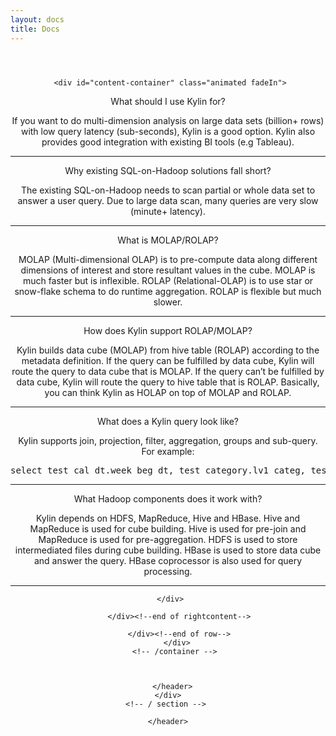 ```yaml
---
layout: docs
title: Docs
---
```


<main id="main" >
  <div class="container" >
    <div id="zero" class=" main" >
      <header style=" padding:2em 0 4em 0">
        <div class="container" >

         
     <div id="content-container" class="animated fadeIn">
       

<p class="content-header" style="margin-top:0.25em">What should I use Kylin for?</p>
<p class="content-p">
If you want to do multi-dimension analysis on large data sets (billion+ rows) with low query latency (sub-seconds), Kylin is a good option. Kylin also provides good integration with existing BI tools (e.g Tableau).
</p>

<hr/>
 
<p class="content-header">Why existing SQL-on-Hadoop solutions fall short?</p>
<p class="content-p">
The existing SQL-on-Hadoop needs to scan partial or whole data set to answer a user query. Due to large data scan, many queries are very slow (minute+ latency).  
</p>
<hr/>
 
<p class="content-header">What is MOLAP/ROLAP?</p>
<p class="content-p">
MOLAP (Multi-dimensional OLAP) is to pre-compute data along different dimensions of interest and store resultant values in the cube. MOLAP is much faster but is inflexible.
ROLAP (Relational-OLAP) is to use star or snow-flake schema to do runtime aggregation. ROLAP is flexible but much slower.
</p>
<hr/>

<p class="content-header">How does Kylin support ROLAP/MOLAP?</p>
<p class="content-p">
Kylin builds data cube (MOLAP) from hive table (ROLAP) according to the metadata definition.
If the query can be fulfilled by data cube, Kylin will route the query to data cube that is MOLAP.
If the query can’t be fulfilled by data cube, Kylin will route the query to hive table that is ROLAP.
Basically, you can think Kylin as HOLAP on top of MOLAP and ROLAP. 
</p>
<hr/>
<p class="content-header">What does a Kylin query look like?</p>
<p class="content-p">
Kylin supports join, projection, filter, aggregation, groups and sub-query. For example:
<div align="left">

<pre class="prettyprint" style="margin-top:1em;">select test_cal_dt.week_beg_dt, test_category.lv1_categ, test_category.lv2_categ, test_kylin_fact.format_name, test_sites.site_name, sum(test_kylin_fact.price) as total_price, count(*) as total_count from test_kylin_fact left join test_cal_dt on test_kylin_fact.cal_dt = test_cal_dt.cal_dt left join test_category on test_kylin_fact.leaf_categ_id = test_category.leaf_categ_id and test_kylin_fact.site_id = test_category.site_id left join test_sites on test_kylin_fact.site_id = test_sites.site_id where test_kylin_fact.seller_id = 123456 or test_kylin_fact.format_name = 'New' group by test_cal_dt.week_beg_dt, test_category.lv1_categ, test_category.lv2_categ, test_kylin_fact.format_name, test_sites.site_name</pre>
</div>
<hr/>

<p class="content-header">What Hadoop components does it work with?</p>
<p class="content-p">
Kylin depends on HDFS, MapReduce, Hive and HBase.
Hive and MapReduce is used for cube building. Hive is used for pre-join and MapReduce is used for pre-aggregation.
HDFS is used to store intermediated files during cube building.
HBase is used to store data cube and answer the query. HBase coprocessor is also used for query processing.
</p>
<hr/>

<!-- Migrate wiki to here 
<p class="content-header">Where can I find the technical details about Kylin?</p>
<p class="content-p"><a href="http://www.slideshare.net/XuJiang2/kylin-hadoop-olap-engine" target="_blank">Kylin Wiki</a></p>

-->

     </div>
         
         </div><!--end of rightcontent-->
         
         </div><!--end of row-->
        </div>
        <!-- /container --> 
        
        
        
      </header>
    </div>
    <!-- / section --> 
  </div>
  <!-- /container -->
 

  

      
    </header>
  </section>
</main>

